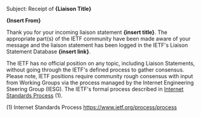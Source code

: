 Subject:  Receipt of **{Liaison Title}**

**{Insert From}**

Thank you for your incoming liaison statement **{insert title}**.  The appropriate part(s) of the IETF community have been made aware of your message and the liaison statement has been logged in the IETF's Liaison Statement Database **{insert link}**.

The IETF has no official position on any topic, including Liaison Statements, without going through the IETF's defined process to gather consensus. Please note, IETF positions require community rough consensus with input from Working Groups via the process managed by the Internet Engineering Steering Group (IESG). The IETF's formal process described in [Internet Standards Process](https://www.ietf.org/process/process) (1).   

(1) Internet Standards Process https://www.ietf.org/process/process
